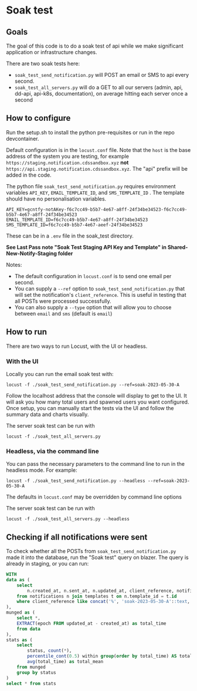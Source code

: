 # Soak test

## Goals

The goal of this code is to do a soak test of api while we make significant application or infrastructure changes.

There are two soak tests here:
- `soak_test_send_notification.py` will POST an email or SMS to api every second.
- `soak_test_all_servers.py` will do a GET to all our servers (admin, api, dd-api, api-k8s, documentation), on average hitting each server once a second

## How to configure

Run the setup.sh to install the python pre-requisites or run in the repo devcontainer.

Default configuration is in the `locust.conf` file. Note that the `host` is the base address of the system you are testing, for example `https://staging.notification.cdssandbox.xyz` **not** `https://api.staging.notification.cdssandbox.xyz`. The "api" prefix will be added in the code.

The python file `soak_test_send_notification.py` requires environment variables `API_KEY`, `EMAIL_TEMPLATE_ID`, and `SMS_TEMPLATE_ID` . The template should have no personalisation variables.

```
API_KEY=gcntfy-notAKey-f6c7cc49-b5b7-4e67-a8ff-24f34be34523-f6c7cc49-b5b7-4e67-a8ff-24f34be34523
EMAIL_TEMPLATE_ID=f6c7cc49-b5b7-4e67-a8ff-24f34be34523
SMS_TEMPLATE_ID=f6c7cc49-b5b7-4e67-aeef-24f34be34523
```
These can be in a `.env` file in the soak_test directory.

__See Last Pass note "Soak Test Staging API Key and Template" in Shared-New-Notify-Staging folder__

Notes:
- The default configuration in `locust.conf` is to send one email per second.
- You can supply a `--ref` option to `soak_test_send_notification.py` that will set the notification's `client_reference`. This is useful in testing that all POSTs were processed successfully.
- You can also supply a `--type` option that will allow you to choose between `email` and `sms` (default is `email`)

## How to run

There are two ways to run Locust, with the UI or headless.

### With the UI

Locally you can run the email soak test with:

```shell
locust -f ./soak_test_send_notification.py --ref=soak-2023-05-30-A
```

Follow the localhost address that the console will display to get to the UI. It will ask you how many total users and spawned users you want configured. Once setup, you can manually start the tests via the UI and follow the summary data and charts visually.

The server soak test can be run with

```shell
locust -f ./soak_test_all_servers.py
```

### Headless, via the command line

You can pass the necessary parameters to the command line to run in the headless mode. For example:

```shell
locust -f ./soak_test_send_notification.py --headless --ref=soak-2023-05-30-A
```

The defaults in `locust.conf` may be overridden by command line options

The server soak test can be run with

```shell
locust -f ./soak_test_all_servers.py --headless
```

## Checking if all notifications were sent

To check whether all the POSTs from `soak_test_send_notification.py` made it into the database, run the "Soak test" query on blazer. The query is already in staging, or you can run:

```sql
WITH
data as (
    select 
        n.created_at, n.sent_at, n.updated_at, client_reference, notification_status as status, t.process_type as priority
    from notifications n join templates t on n.template_id = t.id
    where client_reference like concat('%', 'soak-2023-05-30-A'::text, '%')
),
munged as (
    select *,
    EXTRACT(epoch FROM updated_at - created_at) as total_time
    from data
),
stats as (
    select 
        status, count(*),
        percentile_cont(0.5) within group(order by total_time) AS total_median,
        avg(total_time) as total_mean
    from munged
    group by status
)
select * from stats 
```


